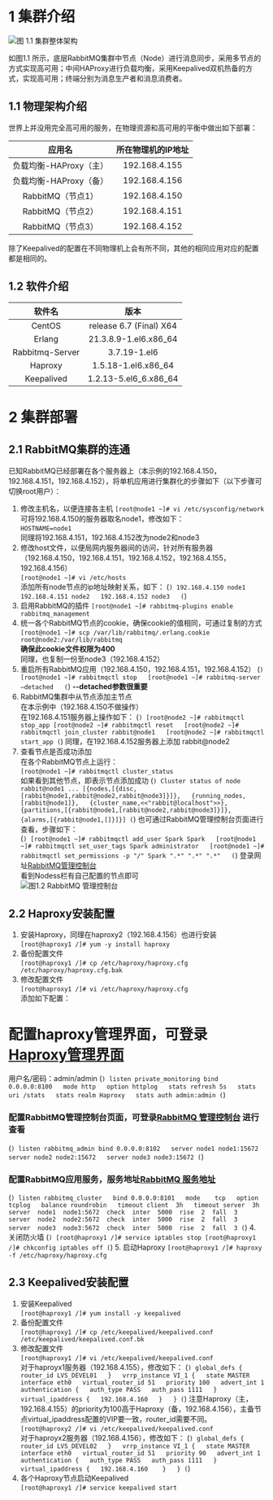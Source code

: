 # 1 集群介绍
![图 1.1 集群整体架构](https://github.com/SparkZhou1994/MessageQueueLearn/blob/master/RabbitMQ_Cluster.png "集群整体架构")

如图1.1 所示，底层RabbitMQ集群中节点（Node）进行消息同步，采用多节点的方式实现高可用；中间HAProxy进行负载均衡，采用Keepalived双机热备的方式，实现高可用；终端分别为消息生产者和消息消费者。

## 1.1 物理架构介绍

世界上并没用完全高可用的服务，在物理资源和高可用的平衡中做出如下部署：

应用名|所在物理机的IP地址
:--:|:--:
负载均衡-HAProxy（主） | 192.168.4.155
负载均衡-HAProxy（备） | 192.168.4.156
RabbitMQ（节点1） | 192.168.4.150
RabbitMQ（节点2） | 192.168.4.151
RabbitMQ（节点3） | 192.168.4.152

除了Keepalived的配置在不同物理机上会有所不同，其他的相同应用对应的配置都是相同的。

## 1.2 软件介绍

软件名|版本
:--:|:--:
CentOS | release 6.7 (Final) X64
Erlang | 21.3.8.9-1.el6.x86_64
Rabbitmq-Server | 3.7.19-1.el6
Haproxy | 1.5.18-1.el6.x86_64
Keepalived | 1.2.13-5.el6_6.x86_64

# 2 集群部署
## 2.1 RabbitMQ集群的连通

已知RabbitMQ已经部署在各个服务器上（本示例的192.168.4.150，192.168.4.151，192.168.4.152），将单机应用进行集群化的步骤如下（以下步骤可切换root用户）：

1. 修改主机名，以便连接各主机
`[root@node1 ~]# vi /etc/sysconfig/network`  
可将192.168.4.150的服务器取名node1，修改如下：  
`HOSTNAME=node1`  
同理将192.168.4.151，192.168.4.152改为node2和node3  
2. 修改host文件，以便局网内服务器间的访问，针对所有服务器（192.168.4.150，192.168.4.151，192.168.4.152，192.168.4.155，192.168.4.156）  
`[root@node1 ~]# vi /etc/hosts`  
添加所有node节点的ip地址映射关系，如下：
(```)
192.168.4.150 node1  
192.168.4.151 node2  
192.168.4.152 node3  
(```)
3. 启用RabbitMQ的插件
`[root@node1 ~]# rabbitmq-plugins enable rabbitmq_management`  
4. 统一各个RabbitMQ节点的cookie，确保cookie的值相同，可通过复制的方式  
`[root@node1 ~]# scp /var/lib/rabbitmq/.erlang.cookie root@node2:/var/lib/rabbitmq`  
**确保此cookie文件权限为400**  
同理，也复制一份至node3（192.168.4.152）
5. 重启所有RabbitMQ应用（192.168.4.150，192.168.4.151，192.168.4.152）
(```)
[root@node1 ~]# rabbitmqctl stop  
[root@node1 ~]# rabbitmq-server –detached  
(```)
**--detached参数很重要**  
6. RabbitMQ集群中从节点添加主节点  
在本示例中（192.168.4.150不做操作）  
在192.168.4.151服务器上操作如下：
(```)
[root@node2 ~]# rabbitmqctl stop_app
[root@node2 ~]# rabbitmqctl reset  
[root@node2 ~]# rabbitmqctl join_cluster rabbit@node1  
[root@node2 ~]# rabbitmqctl start_app
(```)
同理，在192.168.4.152服务器上添加 rabbit@node2  
7. 查看节点是否成功添加  
在各个RabbitMQ节点上运行：  
`[root@node1 ~]# rabbitmqctl cluster_status`  
如果看到其他节点，即表示节点添加成功
(```)
Cluster status of node rabbit@node1 ...
[{nodes,[{disc,[rabbit@node1,rabbit@node2,rabbit@node3]}]},  
 {running_nodes,[rabbit@node1]},  
 {cluster_name,<<"rabbit@localhost">>},   
 {partitions,[{rabbit@node1,[rabbit@node2,rabbit@node3]}]},  
 {alarms,[{rabbit@node1,[]}]}]
(```) 
也可通过RabbitMQ管理控制台页面进行查看，步骤如下：  
(```)
[root@node1 ~]# rabbitmqctl add_user Spark Spark  
[root@node1 ~]# rabbitmqctl set_user_tags Spark administrator  
[root@node1 ~]# rabbitmqctl set_permissions -p "/" Spark ".*" ".*" ".*"  
(```)
登录网址[RabbitMQ管理控制台](http://192.168.4.150:15672/)  
看到Nodess栏有自己配置的节点即可  
![图1.2 RabbitMQ 管理控制台](https://github.com/SparkZhou1994/MessageQueueLearn/blob/master/RabbitMQ_Management.png "RabbitMQ 管理控制台")

## 2.2 Haproxy安装配置
1. 安装Haproxy，同理在haproxy2（192.168.4.156）也进行安装  
`[root@haproxy1 /]# yum -y install haproxy`  
2. 备份配置文件  
`[root@haproxy1 /]# cp /etc/haproxy/haproxy.cfg /etc/haproxy/haproxy.cfg.bak`  
3. 修改配置文件  
`[root@haproxy1 /]# vi /etc/haproxy/haproxy.cfg`  
添加如下配置：
# 配置haproxy管理界面，可登录[Haproxy管理界面](http://192.168.4.150:8100/stats)
用户名/密码：admin/admin
(```)
listen private_monitoring
        bind 0.0.0.0:8100  
        mode http  
        option httplog  
        stats refresh 5s  
        stats uri /stats  
        stats realm Haproxy  
        stats auth admin:admin
(```)
### 配置RabbitMQ管理控制台页面，可登录[RabbitMQ 管理控制台](http://192.168.4.150:8102)  进行查看
(```)
listen rabbitmq_admin
        bind 0.0.0.0:8102  
        server node1 node1:15672  
        server node2 node2:15672  
        server node3 node3:15672
(```)
### 配置RabbitMQ应用服务，服务地址[RabbitMQ 服务地址](192.168.4.150:8101)
(```)
listen rabbitmq_cluster  
        bind 0.0.0.0:8101  
        mode    tcp  
        option  tcplog  
        balance roundrobin  
        timeout client  3h  
        timeout server  3h  
        server  node1  node1:5672  check  inter  5000  rise  2  fall  3  
        server  node2  node2:5672  check  inter  5000  rise  2  fall  3  
        server  node3  node3:5672  check  inter  5000  rise  2  fall  3
(```)
4. 关闭防火墙
(```)
[root@haproxy1 /]# service iptables stop
[root@haproxy1 /]# chkconfig iptables off
(```)
5. 启动Haproxy
`[root@haproxy1 /]# haproxy -f /etc/haproxy/haproxy.cfg`  
## 2.3 Keepalived安装配置  
1. 安装Keepalived   
`[root@haproxy1 /]# yum install -y keepalived`  
2. 备份配置文件  
`[root@haproxy1 /]# cp /etc/keepalived/keepalived.conf /etc/keepalived/keepalived.conf.bk`  
3. 修改配置文件  
`[root@haproxy1 /]# vi /etc/keepalived/keepalived.conf`  
对于haproyx1服务器（192.168.4.155），修改如下：
(```)
global_defs {
   router_id LVS_DEVEL01  
}  
vrrp_instance VI_1 {  
    state MASTER  
    interface eth0  
    virtual_router_id 51  
    priority 100  
    advert_int 1  
    authentication {  
        auth_type PASS  
        auth_pass 1111  
    }  
    virtual_ipaddress {  
        192.168.4.160  
    }  
}
(```)
注意Haproxy（主，192.168.4.155）的priority为100高于Haproxy（备，192.168.4.156），主备节点virtual_ipaddress配置的VIP要一致，router_id需要不同。  
`[root@haproxy2 /]# vi /etc/keepalived/keepalived.conf`  
对于haproyx2服务器（192.168.4.156），修改如下：
(```)
global_defs {
   router_id LVS_DEVEL02  
}  
vrrp_instance VI_1 {  
    state MASTER  
    interface eth0  
    virtual_router_id 51  
    priority 90  
    advert_int 1  
    authentication {  
        auth_type PASS  
        auth_pass 1111  
    }  
    virtual_ipaddress {  
        192.168.4.160   
    }  
}
(```)
4. 各个Haproxy节点启动Keepalived    
`[root@haproxy1 /]# service keepalived start`  
